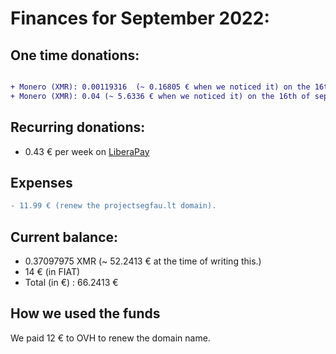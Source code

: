 # Finances for September 2022:

## One time donations:

```diff

+ Monero (XMR): 0.00119316  (~ 0.16805 € when we noticed it) on the 16th of september.
+ Monero (XMR): 0.04 (~ 5.6336 € when we noticed it) on the 16th of september.

```

## Recurring donations:

- 0.43 € per week on [LiberaPay](https://liberapay.com/ProjectSegfault)

## Expenses

```diff
- 11.99 € (renew the projectsegfau.lt domain).
```

## Current balance:

* 0.37097975 XMR (~ 52.2413 € at the time of writing this.)
* 14 € (in FIAT)
* Total (in €) : 66.2413 €

## How we used the funds

We paid 12 € to OVH to renew the domain name.

